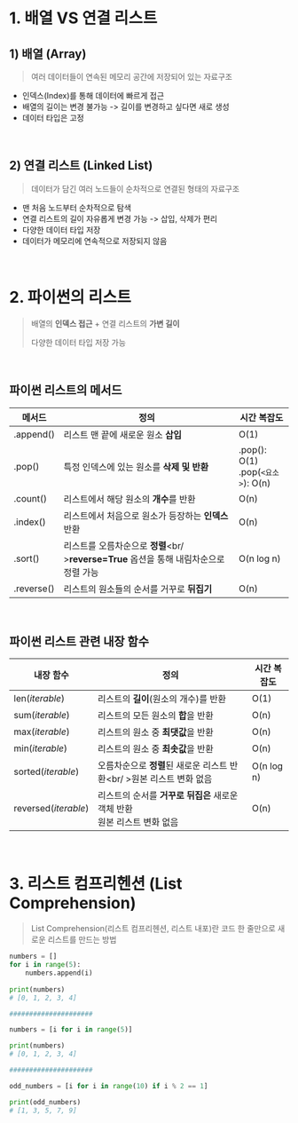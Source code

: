# 1. 배열 VS 연결 리스트

## 1) 배열 (Array)

> 여러 데이터들이 연속된 메모리 공간에 저장되어 있는 자료구조

- 인덱스(Index)를 통해 데이터에 빠르게 접근
- 배열의 길이는 변경 불가능 -> 길이를 변경하고 싶다면 새로 생성
- 데이터 타입은 고정

<br />

## 2) 연결 리스트 (Linked List)

> 데이터가 담긴 여러 노드들이 순차적으로 연결된 형태의 자료구조

- 맨 처음 노드부터 순차적으로 탐색
- 연결 리스트의 길이 자유롭게 변경 가능 -> 삽입, 삭제가 편리
- 다양한 데이터 타입 저장
- 데이터가 메모리에 연속적으로 저장되지 않음

<br />

# 2. 파이썬의 리스트

> 배열의 **인덱스 접근** + 연결 리스트의 **가변 길이**
>
> 다양한 데이터 타입 저장 가능

<br />

## 파이썬 리스트의 메서드

| 메서드     | 정의                                                         | 시간 복잡도                           |
| ---------- | ------------------------------------------------------------ | ------------------------------------- |
| .append()  | 리스트 맨 끝에 새로운 원소 **삽입**                          | O(1)                                  |
| .pop()     | 특정 인덱스에 있는 원소를 **삭제 및 반환**                   | .pop(): O(1)<br/>.pop(`<요소>`): O(n) |
| .count()   | 리스트에서 해당 원소의 **개수**를 반환                       | O(n)                                  |
| .index()   | 리스트에서 처음으로 원소가 등장하는 **인덱스** 반환          | O(n)                                  |
| .sort()    | 리스트를 오름차순으로 **정렬**<br/ >**reverse=True** 옵션을 통해 내림차순으로 정렬 가능 | O(n log n)                            |
| .reverse() | 리스트의 원소들의 순서를 거꾸로 **뒤집기**                   | O(n)                                  |

<br />

## 파이썬 리스트 관련 내장 함수

| 내장 함수            | 정의                                                         | 시간 복잡도 |
| -------------------- | ------------------------------------------------------------ | ----------- |
| len(*iterable*)      | 리스트의 **길이**(원소의 개수)를 반환                        | O(1)        |
| sum(*iterable*)      | 리스트의 모든 원소의 **합**을 반환                           | O(n)        |
| max(*iterable*)      | 리스트의 원소 중 **최댓값**을 반환                           | O(n)        |
| min(*iterable*)      | 리스트의 원소 중 **최솟값**을 반환                           | O(n)        |
| sorted(*iterable*)   | 오름차순으로 **정렬**된 새로운 리스트 반환<br/ >원본 리스트 변화 없음 | O(n log n)  |
| reversed(*iterable*) | 리스트의 순서를 **거꾸로 뒤집은** 새로운 객체 반환<br />원본 리스트 변화 없음 | O(n)        |

<br/>

# 3. 리스트 컴프리헨션 (List Comprehension)

> List Comprehension(리스트 컴프리헨션, 리스트 내포)란 코드 한 줄만으로 새로운 리스트를 만드는  방법

```python
numbers = []
for i in range(5):
    numbers.append(i)
    
print(numbers)
# [0, 1, 2, 3, 4]

#####################

numbers = [i for i in range(5)]

print(numbers)
# [0, 1, 2, 3, 4]

#####################

odd_numbers = [i for i in range(10) if i % 2 == 1]

print(odd_numbers)
# [1, 3, 5, 7, 9]
```

